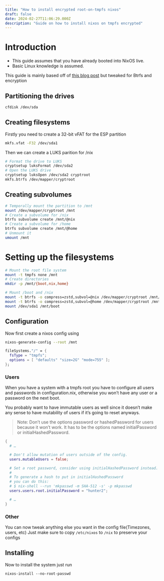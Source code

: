 ```yaml
---
title: "How to install encrypted root-on-tmpfs nixos"
draft: false
date: 2024-02-27T11:06:29.000Z
description: "Guide on how to install nixos on tmpfs encrypted"
---
```

# Introduction
- This guide assumes that you have already booted into NixOS live.
- Basic Linux knowledge is assumed.

This guide is mainly based off of [this blog post](https://elis.nu/blog/2020/05/nixos-tmpfs-as-root/) but tweaked for Btrfs and encryption

## Partitioning the drives
```bash
cfdisk /dev/sda
```

## Creating filesystems
Firstly you need to create a 32-bit vFAT for the ESP partition
```bash
mkfs.vfat -F32 /dev/sda1
```
Then we can create a LUKS parition for /nix
```bash
# Format the drive to LUKS
cryptsetup luksFormat /dev/sda2
# Open the LUKS drive
cryptsetup luksOpen /dev/sda2 cryptroot
mkfs.btrfs /dev/mapper/cryptroot
```

## Creating subvolumes
```bash
# Temporally mount the partition to /mnt
mount /dev/mapper/cryptroot /mnt
# Create a subvolume for /nix
btrfs subvolume create /mnt/@nix
# Create a subvolume for /home
btrfs subvolume create /mnt/@home
# Unmount it
umount /mnt
```

# Setting up the filesystems
```bash
# Mount the root file system
mount -t tmpfs none /mnt
# Create directories
mkdir -p /mnt/{boot,nix,home}

# Mount /boot and /nix
mount -t btrfs -o compress=zstd,subvol=@nix /dev/mapper/cryptroot /mnt/nix
mount -t btrfs -o compress=zstd,subvol=@home /dev/mapper/cryptroot /mnt/home
mount /dev/sda1 /mnt/boot
```

## Configuration
Now first create a nixos config using
```bash
nixos-generate-config --root /mnt
```

```nix
fileSystems."/" = {
  fsType = "tmpfs";
  options = [ "defaults" "size=2G" "mode=755" ];
};
```
### Users
When you have a system with a tmpfs root you have to configure all users and passwords in configuration.nix, otherwise you won’t have any user or a password on the next boot.

You probably want to have immutable users as well since it doesn’t make any sense to have mutability of users if it’s going to reset anyways.

>Note: Don’t use the options password or hashedPassword for users because it won’t work. It has to be the options named initialPassword or initialHashedPassword.
```nix
{
  # …

  # Don't allow mutation of users outside of the config.
  users.mutableUsers = false;

  # Set a root password, consider using initialHashedPassword instead.
  #
  # To generate a hash to put in initialHashedPassword
  # you can do this:
  # $ nix-shell --run 'mkpasswd -m SHA-512 -s' -p mkpasswd
  users.users.root.initialPassword = "hunter2";

  # …
}
```
### Other
You can now tweak anything else you want in the config file(Timezones, users, etc)
Just make sure to copy `/etc/nixos` to `/nix` to preserve your configs

## Installing
Now to install the system just run
```
nixos-install --no-root-passwd
```